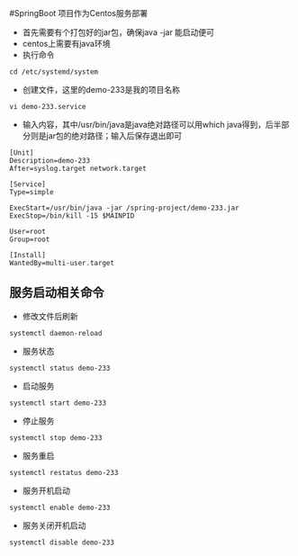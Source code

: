 #SpringBoot 项目作为Centos服务部署

- 首先需要有个打包好的jar包，确保java -jar 能启动便可
- centos上需要有java环境
- 执行命令
```shell
cd /etc/systemd/system
```

- 创建文件，这里的demo-233是我的项目名称
``` shell
vi demo-233.service
```

- 输入内容，其中/usr/bin/java是java绝对路径可以用which java得到，后半部分则是jar包的绝对路径；输入后保存退出即可
``` shell
[Unit] 
Description=demo-233
After=syslog.target network.target 
 
[Service] 
Type=simple 
 
ExecStart=/usr/bin/java -jar /spring-project/demo-233.jar 
ExecStop=/bin/kill -15 $MAINPID 
 
User=root 
Group=root 
 
[Install] 
WantedBy=multi-user.target
```

## 服务启动相关命令

- 修改文件后刷新

```shell
systemctl daemon-reload
```


- 服务状态
```shell
systemctl status demo-233
```


- 启动服务
```shell
systemctl start demo-233
```


- 停止服务
```shell
systemctl stop demo-233
```

- 服务重启
```shell
systemctl restatus demo-233
```

- 服务开机启动
```shell
systemctl enable demo-233
```

- 服务关闭开机启动
```shell
systemctl disable demo-233
```
